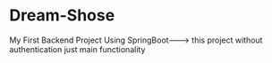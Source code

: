 # Dream-Shose
My First Backend Project Using SpringBoot---> this project without authentication just main functionality
